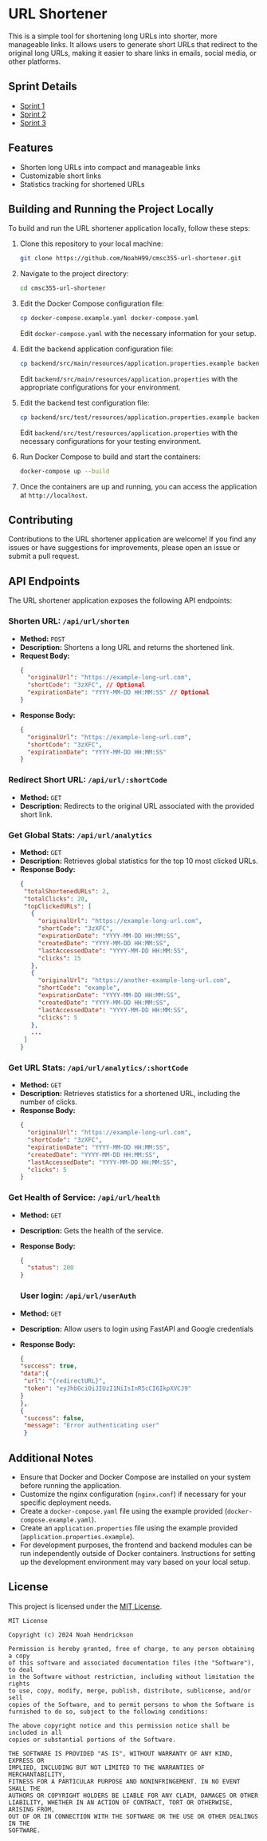 # URL Shortener

This is a simple tool for shortening long URLs into shorter, more manageable links. It allows users to generate short URLs that redirect to the original long URLs, making it easier to share links in emails, social media, or other platforms.

## Sprint Details

- [Sprint 1](/sprint-info/SPRINT1.md)
- [Sprint 2](/sprint-info/SPRINT2.md)
- [Sprint 3](/sprint-info/SPRINT3.md)

## Features

- Shorten long URLs into compact and manageable links
- Customizable short links
- Statistics tracking for shortened URLs

## Building and Running the Project Locally

To build and run the URL shortener application locally, follow these steps:

1. Clone this repository to your local machine:

   ```bash
   git clone https://github.com/NoahH99/cmsc355-url-shortener.git
   ```

2. Navigate to the project directory:

   ```bash
   cd cmsc355-url-shortener
   ```

3. Edit the Docker Compose configuration file:

   ```bash
   cp docker-compose.example.yaml docker-compose.yaml
   ```

   Edit `docker-compose.yaml` with the necessary information for your setup.

4. Edit the backend application configuration file:

   ```bash
   cp backend/src/main/resources/application.properties.example backend/src/main/resources/application.properties
   ```

   Edit `backend/src/main/resources/application.properties` with the appropriate configurations for your environment.

5. Edit the backend test configuration file:

   ```bash
   cp backend/src/test/resources/application.properties.example backend/src/test/resources/application.properties
   ```

   Edit `backend/src/test/resources/application.properties` with the necessary configurations for your testing environment.

6. Run Docker Compose to build and start the containers:

   ```bash
   docker-compose up --build
   ```

7. Once the containers are up and running, you can access the application at `http://localhost`.

## Contributing

Contributions to the URL shortener application are welcome! If you find any issues or have suggestions for improvements, please open an issue or submit a pull request.

## API Endpoints

The URL shortener application exposes the following API endpoints:

### Shorten URL: `/api/url/shorten`

- **Method:** `POST`
- **Description:** Shortens a long URL and returns the shortened link.
- **Request Body:**
  ```json
  {
    "originalUrl": "https://example-long-url.com",
    "shortCode": "3zXFC", // Optional
    "expirationDate": "YYYY-MM-DD HH:MM:SS" // Optional
  }
  ```
- **Response Body:**
  ```json
  {
    "originalUrl": "https://example-long-url.com",
    "shortCode": "3zXFC",
    "expirationDate": "YYYY-MM-DD HH:MM:SS"
  }
  ```

### Redirect Short URL: `/api/url/:shortCode`

- **Method:** `GET`
- **Description:** Redirects to the original URL associated with the provided short link.

### Get Global Stats: `/api/url/analytics`

- **Method:** `GET`
- **Description:** Retrieves global statistics for the top 10 most clicked URLs.
- **Response Body:**
  ```json
  {
   "totalShortenedURLs": 2,
   "totalClicks": 20,
   "topClickedURLs": [
     {
       "originalUrl": "https://example-long-url.com",
       "shortCode": "3zXFC",
       "expirationDate": "YYYY-MM-DD HH:MM:SS",
       "createdDate": "YYYY-MM-DD HH:MM:SS",
       "lastAccessedDate": "YYYY-MM-DD HH:MM:SS",
       "clicks": 15
     },
     {
       "originalUrl": "https://another-example-long-url.com",
       "shortCode": "example",
       "expirationDate": "YYYY-MM-DD HH:MM:SS",
       "createdDate": "YYYY-MM-DD HH:MM:SS",
       "lastAccessedDate": "YYYY-MM-DD HH:MM:SS",
       "clicks": 5
     },
     ...
   ]
  }
  ```

### Get URL Stats: `/api/url/analytics/:shortCode`

- **Method:** `GET`
- **Description:** Retrieves statistics for a shortened URL, including the number of clicks.
- **Response Body:**
  ```json
  {
    "originalUrl": "https://example-long-url.com",
    "shortCode": "3zXFC",
    "expirationDate": "YYYY-MM-DD HH:MM:SS",
    "createdDate": "YYYY-MM-DD HH:MM:SS",
    "lastAccessedDate": "YYYY-MM-DD HH:MM:SS",
    "clicks": 5
  }
  ```

### Get Health of Service: `/api/url/health`

- **Method:** `GET`
- **Description:** Gets the health of the service.
- **Response Body:**

  ```json
  {
    "status": 200
  }
  ```

  ### User login: `/api/url/userAuth`

- **Method:** `GET`
- **Description:** Allow users to login using FastAPI and Google credentials
- **Response Body:**

  ```json
  {
  "success": true,
  "data":{
   "url": "{redirectURL}",
   "token": "eyJhbGciOiJIUzI1NiIsInR5cCI6IkpXVCJ9"
  }
  },
  {
   "success": false,
   "message": "Error authenticating user"
   }

  ```

## Additional Notes

- Ensure that Docker and Docker Compose are installed on your system before running the application.
- Customize the nginx configuration (`nginx.conf`) if necessary for your specific deployment needs.
- Create a `docker-compose.yaml` file using the example provided (`docker-compose.example.yaml`).
- Create an `application.properties` file using the example provided (`application.properties.example`).
- For development purposes, the frontend and backend modules can be run independently outside of Docker containers. Instructions for setting up the development environment may vary based on your local setup.

## License

This project is licensed under the [MIT License](/LICENSE).

```
MIT License

Copyright (c) 2024 Noah Hendrickson

Permission is hereby granted, free of charge, to any person obtaining a copy
of this software and associated documentation files (the "Software"), to deal
in the Software without restriction, including without limitation the rights
to use, copy, modify, merge, publish, distribute, sublicense, and/or sell
copies of the Software, and to permit persons to whom the Software is
furnished to do so, subject to the following conditions:

The above copyright notice and this permission notice shall be included in all
copies or substantial portions of the Software.

THE SOFTWARE IS PROVIDED "AS IS", WITHOUT WARRANTY OF ANY KIND, EXPRESS OR
IMPLIED, INCLUDING BUT NOT LIMITED TO THE WARRANTIES OF MERCHANTABILITY,
FITNESS FOR A PARTICULAR PURPOSE AND NONINFRINGEMENT. IN NO EVENT SHALL THE
AUTHORS OR COPYRIGHT HOLDERS BE LIABLE FOR ANY CLAIM, DAMAGES OR OTHER
LIABILITY, WHETHER IN AN ACTION OF CONTRACT, TORT OR OTHERWISE, ARISING FROM,
OUT OF OR IN CONNECTION WITH THE SOFTWARE OR THE USE OR OTHER DEALINGS IN THE
SOFTWARE.
```
